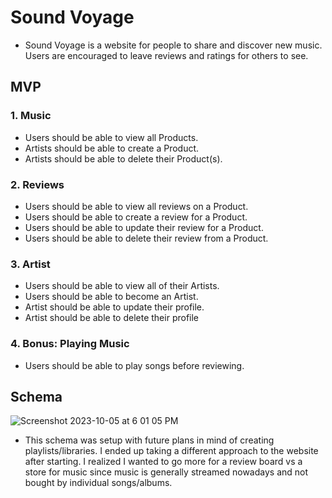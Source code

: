 # Sound Voyage
* Sound Voyage is a website for people to share and discover new music. Users are encouraged to leave reviews and ratings for others to see.
  
## MVP
### 1. Music
* Users should be able to view all Products.
* Artists should be able to create a Product.
* Artists should be able to delete their Product(s).
### 2. Reviews
* Users should be able to view all reviews on a Product.
* Users should be able to create a review for a Product.
* Users should be able to update their review for a Product.
* Users should be able to delete their review from a Product.

### 3. Artist
* Users should be able to view all of their Artists.
* Users should be able to become an Artist.
* Artist should be able to update their profile.
* Artist should be able to delete their profile

### 4. Bonus: Playing Music
* Users should be able to play songs before reviewing.

## Schema
![Screenshot 2023-10-05 at 6 01 05 PM](https://github.com/C-Carroll/capstone/assets/114109238/222ab1ca-9dae-4640-8267-120c16c74b76)
* This schema was setup with future plans in mind of creating playlists/libraries. I ended up taking a different approach to the website after starting. I realized I wanted to go more for a review board vs a store for music since music is generally streamed nowadays and not bought by individual songs/albums.
